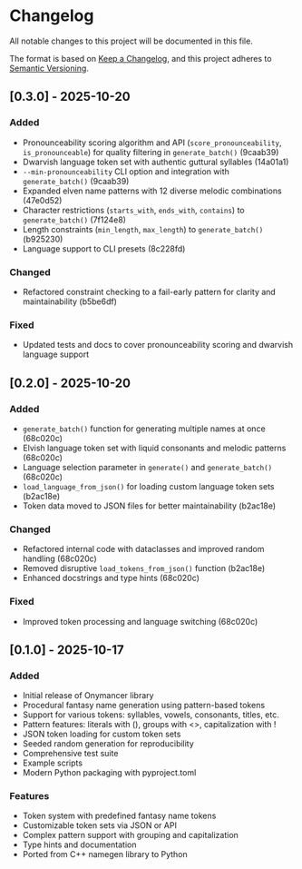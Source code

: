 # Changelog

All notable changes to this project will be documented in this file.

The format is based on [Keep a Changelog](https://keepachangelog.com/en/1.0.0/),
and this project adheres to [Semantic Versioning](https://semver.org/spec/v2.0.0.html).

## [0.3.0] - 2025-10-20

### Added

- Pronounceability scoring algorithm and API (`score_pronounceability`,
  `is_pronounceable`) for quality filtering in `generate_batch()` (9caab39)
- Dwarvish language token set with authentic guttural syllables (14a01a1)
- `--min-pronounceability` CLI option and integration with `generate_batch()` (9caab39)
- Expanded elven name patterns with 12 diverse melodic combinations (47e0d52)
- Character restrictions (`starts_with`, `ends_with`, `contains`) to `generate_batch()` (7f124e8)
- Length constraints (`min_length`, `max_length`) to `generate_batch()` (b925230)
- Language support to CLI presets (8c228fd)

### Changed

- Refactored constraint checking to a fail-early pattern for clarity and
  maintainability (b5be6df)

### Fixed

- Updated tests and docs to cover pronounceability scoring and dwarvish
  language support

## [0.2.0] - 2025-10-20

### Added

- `generate_batch()` function for generating multiple names at once (68c020c)
- Elvish language token set with liquid consonants and melodic patterns (68c020c)
- Language selection parameter in `generate()` and `generate_batch()` (68c020c)
- `load_language_from_json()` for loading custom language token sets (b2ac18e)
- Token data moved to JSON files for better maintainability (b2ac18e)

### Changed

- Refactored internal code with dataclasses and improved random handling (68c020c)
- Removed disruptive `load_tokens_from_json()` function (b2ac18e)
- Enhanced docstrings and type hints (68c020c)

### Fixed

- Improved token processing and language switching (68c020c)

## [0.1.0] - 2025-10-17

### Added

- Initial release of Onymancer library
- Procedural fantasy name generation using pattern-based tokens
- Support for various tokens: syllables, vowels, consonants, titles, etc.
- Pattern features: literals with (), groups with <>, capitalization with !
- JSON token loading for custom token sets
- Seeded random generation for reproducibility
- Comprehensive test suite
- Example scripts
- Modern Python packaging with pyproject.toml

### Features

- Token system with predefined fantasy name tokens
- Customizable token sets via JSON or API
- Complex pattern support with grouping and capitalization
- Type hints and documentation
- Ported from C++ namegen library to Python
